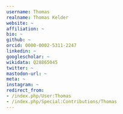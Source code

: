 ```yaml
---
username: Thomas
realname: Thomas Kelder
website: ~
affiliation: ~
bio: ~
github: ~
orcid: 0000-0002-5311-2247
linkedin: ~
googlescholar: ~
wikidata: Q28865045
twitter: ~
mastodon-url: ~
meta: ~
instagram: ~
redirect_from:
- /index.php/User:Thomas
- /index.php/Special:Contributions/Thomas
---
```

